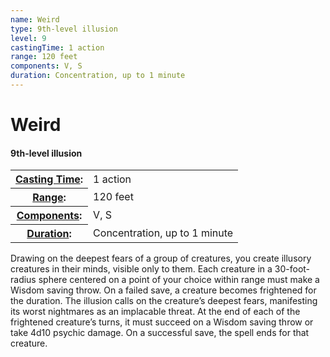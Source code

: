 ```yaml
---
name: Weird
type: 9th-level illusion
level: 9
castingTime: 1 action
range: 120 feet
components: V, S
duration: Concentration, up to 1 minute
---
```


Weird
=====

#### 9th-level illusion

<table cellspacing="0" class="statBlock"><tbody><tr><th><a href="/srd/magicOverview/spellDescriptions.htm#level">Casting Time</a>:</th><td>1 action</td></tr><tr><th><a href="/srd/magicOverview/spellDescriptions.htm#components">Range</a>:</th><td>120 feet</td></tr><tr><th><a href="/srd/magicOverview/spellDescriptions.htm#range">Components</a>:</th><td>V, S</td></tr><tr><th><a href="/srd/magicOverview/spellDescriptions.htm#effect">Duration</a>:</th><td>Concentration, up to 1 minute</td></tr></tbody></table>

Drawing on the deepest fears of a group of creatures, you create illusory creatures in their minds, visible only to them. Each creature in a 30-foot-radius sphere centered on a point of your choice within range must make a Wisdom saving throw. On a failed save, a creature becomes frightened for the duration. The illusion calls on the creature’s deepest fears, manifesting its worst nightmares as an implacable threat. At the end of each of the frightened creature’s turns, it must succeed on a Wisdom saving throw or take 4d10 psychic damage. On a successful save, the spell ends for that creature.